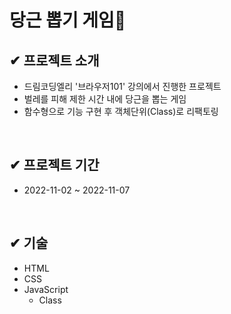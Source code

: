    # 당근 뽑기 게임🥕
 
   
   ## ✔ 프로젝트 소개
   <ul>
   <li>드림코딩엘리 '브라우저101' 강의에서 진행한 프로젝트</li>
   <li>벌레를 피해 제한 시간 내에 당근을 뽑는 게임</li>
   <li>함수형으로 기능 구현 후 객체단위(Class)로 리팩토링</li>
   </ul>
   
   <br/>
      
   ## ✔ 프로젝트 기간
   <ul>
   <li>2022-11-02 ~ 2022-11-07</li>
   </ul>
   
   <br/>
      
   ## ✔ 기술
   <ul>
   <li>HTML</li>
   <li>CSS</li>
   <li>JavaScript
      <ul>
         <li>Class</ul>
      </ul>
   </li>
   </ul>
